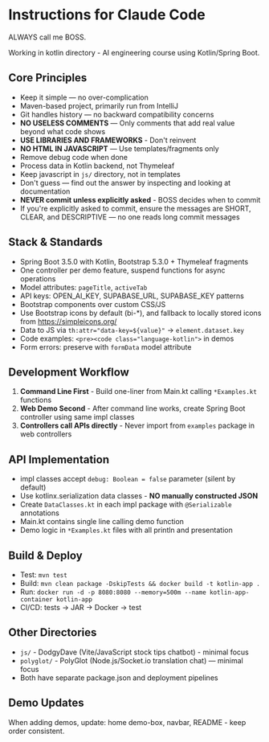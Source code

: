# Instructions for Claude Code

ALWAYS call me BOSS.

Working in kotlin directory - AI engineering course using Kotlin/Spring Boot.

## Core Principles
- Keep it simple — no over-complication
- Maven-based project, primarily run from IntelliJ  
- Git handles history — no backward compatibility concerns
- **NO USELESS COMMENTS** — Only comments that add real value beyond what code shows
- **USE LIBRARIES AND FRAMEWORKS** - Don't reinvent
- **NO HTML IN JAVASCRIPT** — Use templates/fragments only
- Remove debug code when done
- Process data in Kotlin backend, not Thymeleaf
- Keep javascript in `js/` directory, not in templates
- Don't guess — find out the answer by inspecting and looking at documentation
- **NEVER commit unless explicitly asked** - BOSS decides when to commit
- If you're explicitly asked to commit, ensure the messages are SHORT, CLEAR, and DESCRIPTIVE — no one reads long commit messages

## Stack & Standards
- Spring Boot 3.5.0 with Kotlin, Bootstrap 5.3.0 + Thymeleaf fragments
- One controller per demo feature, suspend functions for async operations
- Model attributes: `pageTitle`, `activeTab`
- API keys: OPEN_AI_KEY, SUPABASE_URL, SUPABASE_KEY patterns
- Bootstrap components over custom CSS/JS
- Use Bootstrap icons by default (bi-*), and fallback to locally stored icons from https://simpleicons.org/
- Data to JS via `th:attr="data-key=${value}"` → `element.dataset.key`
- Code examples: `<pre><code class="language-kotlin">` in demos
- Form errors: preserve with `formData` model attribute

## Development Workflow
1. **Command Line First** - Build one-liner from Main.kt calling `*Examples.kt` functions
2. **Web Demo Second** - After command line works, create Spring Boot controller using same impl classes
3. **Controllers call APIs directly** - Never import from `examples` package in web controllers

## API Implementation
- impl classes accept `debug: Boolean = false` parameter (silent by default)
- Use kotlinx.serialization data classes - **NO manually constructed JSON**
- Create `DataClasses.kt` in each impl package with `@Serializable` annotations
- Main.kt contains single line calling demo function
- Demo logic in `*Examples.kt` files with all println and presentation

## Build & Deploy
- Test: `mvn test`
- Build: `mvn clean package -DskipTests && docker build -t kotlin-app .`
- Run: `docker run -d -p 8080:8080 --memory=500m --name kotlin-app-container kotlin-app`
- CI/CD: tests → JAR → Docker → test

## Other Directories
- `js/` - DodgyDave (Vite/JavaScript stock tips chatbot) - minimal focus
- `polyglot/` - PolyGlot (Node.js/Socket.io translation chat) — minimal focus
- Both have separate package.json and deployment pipelines

## Demo Updates
When adding demos, update: home demo-box, navbar, README - keep order consistent.